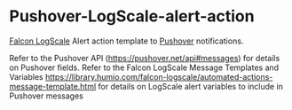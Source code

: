 # Pushover-LogScale-alert-action
[Falcon LogScale](https://www.crowdstrike.com/products/observability/falcon-logscale/) Alert action template to [Pushover](https://pushover.net) notifications.

Refer to the Pushover API (https://pushover.net/api#messages) for details on Pushover fields.
Refer to the Falcon LogScale Message Templates and Variables https://library.humio.com/falcon-logscale/automated-actions-message-template.html for details on LogScale alert variables to include in Pushover messages
